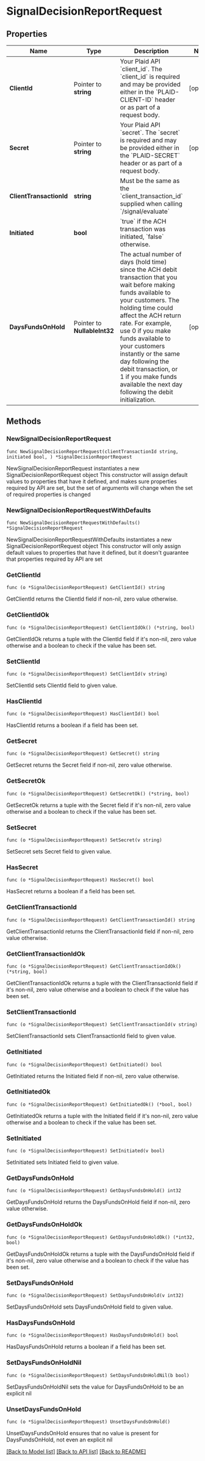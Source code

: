 # SignalDecisionReportRequest

## Properties

Name | Type | Description | Notes
------------ | ------------- | ------------- | -------------
**ClientId** | Pointer to **string** | Your Plaid API &#x60;client_id&#x60;. The &#x60;client_id&#x60; is required and may be provided either in the &#x60;PLAID-CLIENT-ID&#x60; header or as part of a request body. | [optional] 
**Secret** | Pointer to **string** | Your Plaid API &#x60;secret&#x60;. The &#x60;secret&#x60; is required and may be provided either in the &#x60;PLAID-SECRET&#x60; header or as part of a request body. | [optional] 
**ClientTransactionId** | **string** | Must be the same as the &#x60;client_transaction_id&#x60; supplied when calling &#x60;/signal/evaluate&#x60; | 
**Initiated** | **bool** | &#x60;true&#x60; if the ACH transaction was initiated, &#x60;false&#x60; otherwise. | 
**DaysFundsOnHold** | Pointer to **NullableInt32** | The actual number of days (hold time) since the ACH debit transaction that you wait before making funds available to your customers. The holding time could affect the ACH return rate. For example, use 0 if you make funds available to your customers instantly or the same day following the debit transaction, or 1 if you make funds available the next day following the debit initialization. | [optional] 

## Methods

### NewSignalDecisionReportRequest

`func NewSignalDecisionReportRequest(clientTransactionId string, initiated bool, ) *SignalDecisionReportRequest`

NewSignalDecisionReportRequest instantiates a new SignalDecisionReportRequest object
This constructor will assign default values to properties that have it defined,
and makes sure properties required by API are set, but the set of arguments
will change when the set of required properties is changed

### NewSignalDecisionReportRequestWithDefaults

`func NewSignalDecisionReportRequestWithDefaults() *SignalDecisionReportRequest`

NewSignalDecisionReportRequestWithDefaults instantiates a new SignalDecisionReportRequest object
This constructor will only assign default values to properties that have it defined,
but it doesn't guarantee that properties required by API are set

### GetClientId

`func (o *SignalDecisionReportRequest) GetClientId() string`

GetClientId returns the ClientId field if non-nil, zero value otherwise.

### GetClientIdOk

`func (o *SignalDecisionReportRequest) GetClientIdOk() (*string, bool)`

GetClientIdOk returns a tuple with the ClientId field if it's non-nil, zero value otherwise
and a boolean to check if the value has been set.

### SetClientId

`func (o *SignalDecisionReportRequest) SetClientId(v string)`

SetClientId sets ClientId field to given value.

### HasClientId

`func (o *SignalDecisionReportRequest) HasClientId() bool`

HasClientId returns a boolean if a field has been set.

### GetSecret

`func (o *SignalDecisionReportRequest) GetSecret() string`

GetSecret returns the Secret field if non-nil, zero value otherwise.

### GetSecretOk

`func (o *SignalDecisionReportRequest) GetSecretOk() (*string, bool)`

GetSecretOk returns a tuple with the Secret field if it's non-nil, zero value otherwise
and a boolean to check if the value has been set.

### SetSecret

`func (o *SignalDecisionReportRequest) SetSecret(v string)`

SetSecret sets Secret field to given value.

### HasSecret

`func (o *SignalDecisionReportRequest) HasSecret() bool`

HasSecret returns a boolean if a field has been set.

### GetClientTransactionId

`func (o *SignalDecisionReportRequest) GetClientTransactionId() string`

GetClientTransactionId returns the ClientTransactionId field if non-nil, zero value otherwise.

### GetClientTransactionIdOk

`func (o *SignalDecisionReportRequest) GetClientTransactionIdOk() (*string, bool)`

GetClientTransactionIdOk returns a tuple with the ClientTransactionId field if it's non-nil, zero value otherwise
and a boolean to check if the value has been set.

### SetClientTransactionId

`func (o *SignalDecisionReportRequest) SetClientTransactionId(v string)`

SetClientTransactionId sets ClientTransactionId field to given value.


### GetInitiated

`func (o *SignalDecisionReportRequest) GetInitiated() bool`

GetInitiated returns the Initiated field if non-nil, zero value otherwise.

### GetInitiatedOk

`func (o *SignalDecisionReportRequest) GetInitiatedOk() (*bool, bool)`

GetInitiatedOk returns a tuple with the Initiated field if it's non-nil, zero value otherwise
and a boolean to check if the value has been set.

### SetInitiated

`func (o *SignalDecisionReportRequest) SetInitiated(v bool)`

SetInitiated sets Initiated field to given value.


### GetDaysFundsOnHold

`func (o *SignalDecisionReportRequest) GetDaysFundsOnHold() int32`

GetDaysFundsOnHold returns the DaysFundsOnHold field if non-nil, zero value otherwise.

### GetDaysFundsOnHoldOk

`func (o *SignalDecisionReportRequest) GetDaysFundsOnHoldOk() (*int32, bool)`

GetDaysFundsOnHoldOk returns a tuple with the DaysFundsOnHold field if it's non-nil, zero value otherwise
and a boolean to check if the value has been set.

### SetDaysFundsOnHold

`func (o *SignalDecisionReportRequest) SetDaysFundsOnHold(v int32)`

SetDaysFundsOnHold sets DaysFundsOnHold field to given value.

### HasDaysFundsOnHold

`func (o *SignalDecisionReportRequest) HasDaysFundsOnHold() bool`

HasDaysFundsOnHold returns a boolean if a field has been set.

### SetDaysFundsOnHoldNil

`func (o *SignalDecisionReportRequest) SetDaysFundsOnHoldNil(b bool)`

 SetDaysFundsOnHoldNil sets the value for DaysFundsOnHold to be an explicit nil

### UnsetDaysFundsOnHold
`func (o *SignalDecisionReportRequest) UnsetDaysFundsOnHold()`

UnsetDaysFundsOnHold ensures that no value is present for DaysFundsOnHold, not even an explicit nil

[[Back to Model list]](../README.md#documentation-for-models) [[Back to API list]](../README.md#documentation-for-api-endpoints) [[Back to README]](../README.md)


